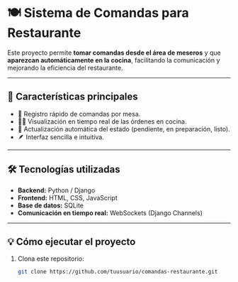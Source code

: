 # 🍽️ Sistema de Comandas para Restaurante

Este proyecto permite **tomar comandas desde el área de meseros** y que **aparezcan automáticamente en la cocina**, facilitando la comunicación y mejorando la eficiencia del restaurante.

---

## 🚀 Características principales

- 🧾 Registro rápido de comandas por mesa.  
- 👨‍🍳 Visualización en tiempo real de las órdenes en cocina.  
- 🔔 Actualización automática del estado (pendiente, en preparación, listo).  
- 🪶 Interfaz sencilla e intuitiva.  

---

## 🛠️ Tecnologías utilizadas

- **Backend:** Python / Django  
- **Frontend:** HTML, CSS, JavaScript  
- **Base de datos:** SQLite  
- **Comunicación en tiempo real:** WebSockets (Django Channels)  

---

## 💡 Cómo ejecutar el proyecto

1. Clona este repositorio:
   ```bash
   git clone https://github.com/tuusuario/comandas-restaurante.git
